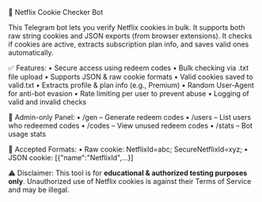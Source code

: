 🔐 Netflix Cookie Checker Bot

This Telegram bot lets you verify Netflix cookies in bulk. It supports both raw string cookies and JSON exports (from browser extensions). It checks if cookies are active, extracts subscription plan info, and saves valid ones automatically.

✅ Features:
• Secure access using redeem codes
• Bulk checking via .txt file upload
• Supports JSON & raw cookie formats
• Valid cookies saved to valid.txt
• Extracts profile & plan info (e.g., Premium)
• Random User-Agent for anti-bot evasion
• Rate limiting per user to prevent abuse
• Logging of valid and invalid checks

👮 Admin-only Panel:
• /gen <count> – Generate redeem codes
• /users – List users who redeemed codes
• /codes – View unused redeem codes
• /stats – Bot usage stats

📄 Accepted Formats:
• Raw cookie: NetflixId=abc; SecureNetflixId=xyz;
• JSON cookie: [{"name":"NetflixId",...}]

⚠️ Disclaimer:
This tool is for **educational & authorized testing purposes only**. Unauthorized use of Netflix cookies is against their Terms of Service and may be illegal.

